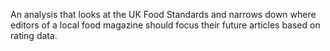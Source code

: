 An analysis that looks at the UK Food Standards and narrows down where editors of a local food magazine should focus their future articles based on rating data.
